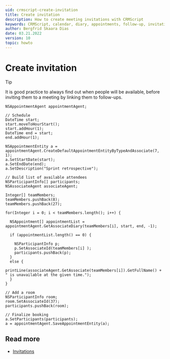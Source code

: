 ```yaml
---
uid: crmscript-create-invitation
title: Create invitation
description: How to create meeting invitations with CRMScript
keywords: CRMScript, calendar, diary, appointments, follow-up, invitation
author: Bergfrid Skaara Dias
date: 03.21.2022
version: 10
topic: howto
---
```


# Create invitation

> [!TIP]
> It is good practice to always find out when people will be available, before inviting them to a meeting by linking them to follow-ups.

```crmscript
NSAppointmentAgent appointmentAgent;

// Schedule
DateTime start;
start.moveToHourStart();
start.addHour(1);
DateTime end = start;
end.addHour(1);

NSAppointmentEntity a = appointmentAgent.CreateDefaultAppointmentEntityByTypeAndAssociate(7, 1);
a.SetStartDate(start);
a.SetEndDate(end);
a.SetDescription("Sprint retrospective");

// Build list of available attendees
NSParticipantInfo[] participants;
NSAssociateAgent associateAgent;

Integer[] teamMembers;
teamMembers.pushBack(8);
teamMembers.pushBack(27);

for(Integer i = 0; i < teamMembers.length(); i++) {

  NSAppointment[] appointmentList = appointmentAgent.GetAssociateDiary(teamMembers[i], start, end, -1);
  
  if (appointmentList.length() == 0) {
  
    NSParticipantInfo p;
    p.SetAssociateId(teamMembers[i] );
    participants.pushBack(p);
  }
  else {
    printLine(associateAgent.GetAssociate(teamMembers[i]).GetFullName() + " is unavailable at the given time.");
  }
}

// Add a room
NSParticipantInfo room;
room.SetAssociateId(37);
participants.pushBack(room);

// Finalize booking
a.SetParticipants(participants);
a = appointmentAgent.SaveAppointmentEntity(a);
```

## Read more

* [Invitations][1]

<!-- Referenced links -->
[1]: ../../../../diary/learn/invitation/index.md
